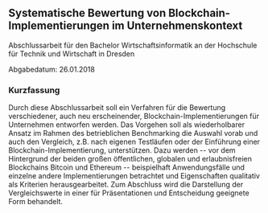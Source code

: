 ## Systematische Bewertung von Blockchain-Implementierungen im Unternehmenskontext

Abschlussarbeit für den Bachelor Wirtschaftsinformatik an der Hochschule für Technik und Wirtschaft in Dresden

Abgabedatum: 26.01.2018

### Kurzfassung

Durch diese Abschlussarbeit soll ein Verfahren für die Bewertung verschiedener, auch neu erscheinender, Blockchain-Implementierungen für Unternehmen entworfen werden.
Das Vorgehen soll als wiederholbarer Ansatz im Rahmen des betrieblichen Benchmarking die Auswahl vorab und auch den Vergleich, z.B. nach eigenen Testläufen oder der Einführung einer Blockchain-Implementierung, unterstützen.
Dazu werden -- vor dem Hintergrund der beiden großen öffentlichen, globalen und erlaubnisfreien Blockchains Bitcoin und Ethereum -- beispielhaft Anwendungsfälle und einzelne andere Implementierungen betrachtet und Eigenschaften qualitativ als Kriterien herausgearbeitet. Zum Abschluss wird die Darstellung der Vergleichswerte in einer für Präsentationen und Entscheidung geeignete Form behandelt. 
